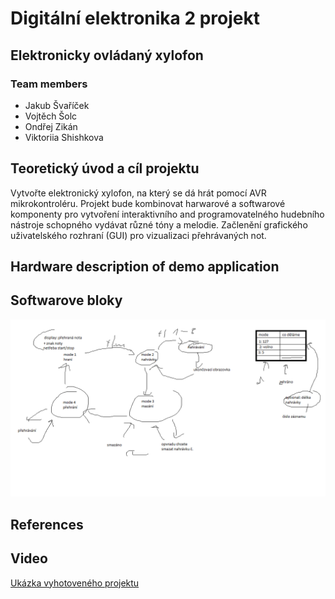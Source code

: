 # Digitální elektronika 2 projekt

## Elektronicky ovládaný xylofon

### Team members

* Jakub Švaříček
* Vojtěch Šolc
* Ondřej Zikán
* Viktoriia Shishkova

## Teoretický úvod a cíl projektu
Vytvořte elektronický xylofon, na který se dá hrát pomocí AVR mikrokontroléru. Projekt bude kombinovat harwarové a softwarové komponenty pro vytvoření interaktivního and programovatelného hudebního nástroje schopného vydávat různé tóny a melodie. Začlenění grafického uživatelského rozhraní (GUI) pro vizualizaci přehrávaných not.
## Hardware description of demo application

## Softwarove bloky
![digital2_projekt](images/diagram.png)
## References

## Video
[Ukázka vyhotoveného projektu](https://youtu.be/a38iH_rSiO0?si=XspAqUjEJy7-7M6F)
